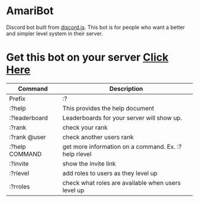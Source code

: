 # AmariBot
Discord bot built from [discord.js](https://discord.js.org/#/). This bot is for people who want a better and simpler level system in their server.

# Get this bot on your server [Click Here](https://discordapp.com/oauth2/authorize?client_id=339254240012664832&scope=bot&permissions=268954688)

| Command | Description |
| ------ | ------ |
| Prefix | :? |
| :?help | This provides the help document |
| :?leaderboard | Leaderboards for your server will show up. |
| :?rank | check your rank |
| :?rank @user | check another users rank |
| :?help COMMAND | get more information on a command. Ex. :?help rlevel |
| :?invite | show the invite link |
| :?rlevel | add roles to users as they level up |
| :?rroles | check what roles are available when users level up |
